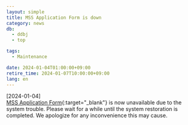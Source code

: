 ```yaml
---
layout: simple
title: MSS Application Form is down
category: news
db:
  - ddbj
  - top

tags:
  - Maintenance

date: 2024-01-04T01:00:00+09:00
retire_time: 2024-01-07T10:00:00+09:00
lang: en
---
```


[2024-01-04]    
[MSS Application Form](https://mss.ddbj.nig.ac.jp/){:target="_blank"} is now unavailable due to the system trouble. Please wait for a while until the system restoration is completed. We apologize for any inconvenience this may cause.
